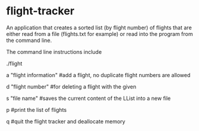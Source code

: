 # flight-tracker

An application that creates a sorted list (by flight number) of flights that are either read
from a file (flights.txt for example) or read into the program from the command
line. 


The command line instructions include

./flight

a "flight information"  #add a flight, no duplicate flight numbers are allowed

d "flight number" #for deleting a flight with the given <flight number:int>

s "file name"  #saves the current content of the LList into a new file

p #print the list of flights

q #quit the flight tracker and deallocate memory
